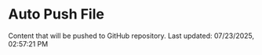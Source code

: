# Auto Push File

Content that will be pushed to GitHub repository.
Last updated: 07/23/2025, 02:57:21 PM